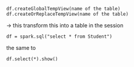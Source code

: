 ``` 
df.createGlobalTempView(name of the table)
df.createOrReplaceTempView(name of the table)
```

-> this transform this into a table in the session

```df = spark.sql("select * from Student")```

the same to 

```df.select(*).show()```